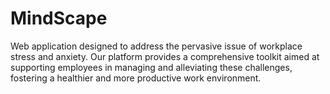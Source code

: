 # MindScape
Web application designed to address the pervasive issue of workplace stress and anxiety. Our platform provides a comprehensive toolkit aimed at supporting employees in managing and alleviating these challenges, fostering a healthier and more productive work environment.
